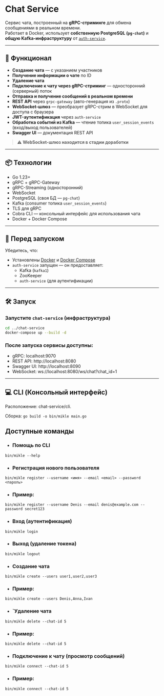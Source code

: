 # Chat Service

Сервис чата, построенный на **gRPC-стриминге** для обмена сообщениями в реальном времени.  
Работает в Docker, использует **собственную PostgreSQL (`pg-chat`)** и **общую Kafka-инфраструктуру** от [
`auth-service`](https://github.com/ne4chelovek/auth-service).

---

## 🚀 Функционал

- **Создание чата** — с указанием участников
- **Получение информации о чате** по ID
- **Удаление чата**
- **Подключение к чату через gRPC-стриминг** — односторонний (серверный) поток
- **Отправка и получение сообщений в реальном времени**
- **REST API** через `grpc-gateway` (авто-генерация из `.proto`)
- **WebSocket-шлюз** — преобразует gRPC-стрим в WebSocket для доступа с браузера
- **JWT-аутентификация** через `auth-service`
- **Обработка событий из Kafka** — чтение топика `user_session_events` (вход/выход пользователей)
- **Swagger UI** — документация REST API

> ⚠️ **WebSocket-шлюз находится в стадии доработки**

---

## 📦 Технологии

- Go 1.23+
- gRPC + gRPC-Gateway
- gRPC-Streaming (односторонний)
- WebSocket
- PostgreSQL (своя БД — `pg-chat`)
- Kafka (consumer топика `user_session_events`)
- TLS для gRPC
- Cobra CLI — консольный интерфейс для использования чата
- Docker + Docker Compose

---

## 🧰 Перед запуском

Убедитесь, что:

- Установлены [Docker](https://docs.docker.com/get-docker/) и [Docker Compose](https://docs.docker.com/compose/install/)
- `auth-service` запущен — он предоставляет:
    - Kafka (`kafka1`)
    - ZooKeeper
    - `auth-service` (для аутентификации)

---

## 🛠 Запуск

### Запустите `chat-service` (инфраструктура)

```bash
cd ../chat-service
docker-compose up --build -d
```

### После запуска сервисы доступны:

- gRPC: localhost:9070
- REST API: http://localhost:8080
- Swagger UI: http://localhost:8090
- WebSocket: ws://localhost:8080/ws/chat?chat_id=1
---
## 💻 CLI (Консольный интерфейс)

Расположение: chat-service/cli.

Сборка: `go build -o bin/mikle main.go`

## Доступные команды

- ### Помощь по CLI

`bin/mikle --help`

- ### Регистрация нового пользователя

`bin/mikle register --username <имя> --email <email> --password <пароль>`

- ### Пример:

`bin/mikle register --username Denis --email denis@example.com --password secret123`

- ### Вход (аутентификация)

`bin/mikle login`

- ### Выход (удаление токена)

`bin/mikle logout`

- ### Создание чата

`bin/mikle create --users user1,user2,user3`

- ### Пример:

`bin/mikle create --users Denis,Anna,Ivan`

- ### `Удаление чата

`bin/mikle delete --chat-id 5`

- ### Пример:

`bin/mikle delete --chat-id 5`

- ### Подключение к чату (просмотр сообщений)

`bin/mikle connect --chat-id 5`

- ### Пример:

`bin/mikle connect --chat-id 5`
 